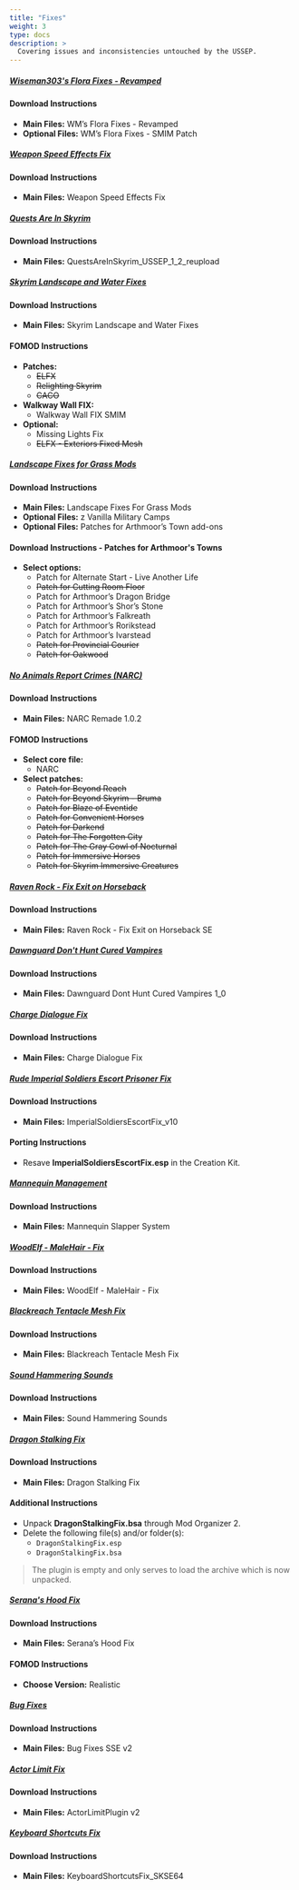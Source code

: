 ```yaml
---
title: "Fixes"
weight: 3
type: docs
description: >
  Covering issues and inconsistencies untouched by the USSEP.
---
```


##### [Wiseman303's Flora Fixes - Revamped](https://www.nexusmods.com/skyrimspecialedition/mods/28197?tab=files)

#### Download Instructions

- **Main Files:** WM’s Flora Fixes - Revamped
- **Optional Files:** WM’s Flora Fixes - SMIM Patch

##### [Weapon Speed Effects Fix](https://www.nexusmods.com/skyrimspecialedition/mods/27677?tab=files)

#### Download Instructions

- **Main Files:** Weapon Speed Effects Fix

##### [Quests Are In Skyrim](https://www.nexusmods.com/skyrimspecialedition/mods/18416?tab=files)

#### Download Instructions

- **Main Files:** QuestsAreInSkyrim_USSEP_1_2_reupload

##### [Skyrim Landscape and Water Fixes](https://www.nexusmods.com/skyrimspecialedition/mods/26138?tab=files)

#### Download Instructions

- **Main Files:** Skyrim Landscape and Water Fixes

#### FOMOD Instructions

- **Patches:**
  - ~~ELFX~~
  - ~~Relighting Skyrim~~
  - ~~CACO~~
- **Walkway Wall FIX:**
  - Walkway Wall FIX SMIM
- **Optional:**
  - Missing Lights Fix
  - ~~ELFX - Exteriors Fixed Mesh~~

##### [Landscape Fixes for Grass Mods](https://www.nexusmods.com/skyrimspecialedition/mods/9005?tab=files)

#### Download Instructions

- **Main Files:** Landscape Fixes For Grass Mods
- **Optional Files:** z Vanilla Military Camps
- **Optional Files:** Patches for Arthmoor’s Town add-ons

#### Download Instructions - Patches for Arthmoor's Towns

- **Select options:**
  * Patch for Alternate Start - Live Another Life
  * ~~Patch for Cutting Room Floor~~
  * Patch for Arthmoor’s Dragon Bridge
  * Patch for Arthmoor’s Shor’s Stone
  * Patch for Arthmoor’s Falkreath
  * Patch for Arthmoor’s Rorikstead
  * Patch for Arthmoor’s Ivarstead
  * ~~Patch for Provincial Courier~~
  * ~~Patch for Oakwood~~

##### [No Animals Report Crimes (NARC)](https://www.nexusmods.com/skyrimspecialedition/mods/17946?tab=files)

#### Download Instructions

- **Main Files:** NARC Remade 1.0.2

#### FOMOD Instructions

- **Select core file:**
  - NARC
- **Select patches:**
  - ~~Patch for Beyond Reach~~
  - ~~Patch for Beyond Skyrim - Bruma~~
  - ~~Patch for Blaze of Eventide~~
  - ~~Patch for Convenient Horses~~
  - ~~Patch for Darkend~~
  - ~~Patch for The Forgotten City~~
  - ~~Patch for The Gray Cowl of Nocturnal~~
  - ~~Patch for Immersive Horses~~
  - ~~Patch for Skyrim Immersive Creatures~~

##### [Raven Rock - Fix Exit on Horseback](https://www.nexusmods.com/skyrimspecialedition/mods/14075?tab=files)

#### Download Instructions

- **Main Files:** Raven Rock - Fix Exit on Horseback SE

##### [Dawnguard Don't Hunt Cured Vampires](https://www.nexusmods.com/skyrimspecialedition/mods/5471?tab=files)

#### Download Instructions

- **Main Files:** Dawnguard Dont Hunt Cured Vampires 1_0

##### [Charge Dialogue Fix](https://www.nexusmods.com/skyrimspecialedition/mods/17716?tab=files)

#### Download Instructions

- **Main Files:** Charge Dialogue Fix

##### [Rude Imperial Soldiers Escort Prisoner Fix](https://www.nexusmods.com/skyrimspecialedition/mods/894?tab=files)

#### Download Instructions

- **Main Files:** ImperialSoldiersEscortFix_v10

#### Porting Instructions

- Resave **ImperialSoldiersEscortFix.esp** in the Creation Kit.

##### [Mannequin Management](https://www.nexusmods.com/skyrimspecialedition/mods/38221?tab=files)

#### Download Instructions

- **Main Files:**  Mannequin Slapper System

##### [WoodElf - MaleHair - Fix](https://www.nexusmods.com/skyrimspecialedition/mods/9271?tab=files)

#### Download Instructions

- **Main Files:** WoodElf - MaleHair - Fix

##### [Blackreach Tentacle Mesh Fix](https://www.nexusmods.com/skyrimspecialedition/mods/43083?tab=files)

#### Download Instructions

- **Main Files:** Blackreach Tentacle Mesh Fix

##### [Sound Hammering Sounds](https://www.nexusmods.com/skyrimspecialedition/mods/5592?tab=files)

#### Download Instructions

- **Main Files:** Sound Hammering Sounds

##### [Dragon Stalking Fix](https://www.nexusmods.com/skyrimspecialedition/mods/14060?tab=files)

#### Download Instructions

- **Main Files:** Dragon Stalking Fix

#### Additional Instructions

- Unpack **DragonStalkingFix.bsa** through Mod Organizer 2.
- Delete the following file(s) and/or folder(s):
  * `DragonStalkingFix.esp`
  * `DragonStalkingFix.bsa`

> The plugin is empty and only serves to load the archive which is now unpacked.

##### [Serana's Hood Fix](https://www.nexusmods.com/skyrimspecialedition/mods/20243?tab=files)

#### Download Instructions

- **Main Files:** Serana’s Hood Fix

#### FOMOD Instructions

* **Choose Version:** Realistic

##### [Bug Fixes](https://www.nexusmods.com/skyrimspecialedition/mods/33261?tab=files)

#### Download Instructions

- **Main Files:** Bug Fixes SSE v2

##### [Actor Limit Fix](https://www.nexusmods.com/skyrimspecialedition/mods/32349?tab=files)

#### Download Instructions

- **Main Files:** ActorLimitPlugin v2

##### [Keyboard Shortcuts Fix](https://www.nexusmods.com/skyrimspecialedition/mods/3620?tab=files)

#### Download Instructions

* **Main Files:** KeyboardShortcutsFix_SKSE64